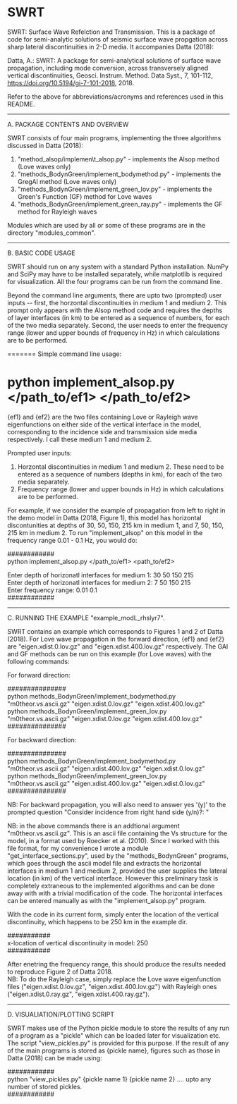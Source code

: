 # SWRT
SWRT: Surface Wave Refelction and Transmission. This is a package of code for semi-analytic solutions of seismic surface wave propgation across sharp lateral discontinuities in 2-D media.  It accompanies Datta (2018): 

Datta, A.: SWRT: A package for semi-analytical solutions of surface wave propagation, including mode conversion, across transversely aligned vertical discontinuities, Geosci. Instrum. Method. Data Syst., 7, 101-112, https://doi.org/10.5194/gi-7-101-2018, 2018.

Refer to the above for abbreviations/acronyms and references used in this README.

**********************************************************************************************
A. PACKAGE CONTENTS AND OVERVIEW

SWRT consists of four main programs, implementing the three algorithms discussed in Datta (2018):

1. "method\_alsop/implemen\t_alsop.py" - implements the Alsop method (Love waves only)
2. "methods\_BodynGreen/implement\_bodymethod.py" - implements the GregAl method (Love waves only)
3. "methods\_BodynGreen/implement\_green\_lov.py" - implements the Green's Function (GF) method for Love waves
4. "methods\_BodynGreen/implement\_green\_ray.py" - implements the GF method for Rayleigh waves

Modules which are used by all or some of these programs are in the directory "modules_common".

**********************************************************************************************
B. BASIC CODE USAGE

SWRT should run on any system with a standard Python installation. NumPy and SciPy may have to be installed separately, while matplotlib is required for visualization. All the four programs can be run from the command line.

Beyond the command line arguments, there are upto two (prompted) user inputs -- first, the horzontal discontinuities in medium 1
and medium 2. This prompt only appears with the Alsop method code and requires the depths of layer interfaces (in km) to be entered as a sequence of numbers, for each of the two media separately. Second, the user needs to enter the frequency range (lower and upper bounds of frequency in Hz) in which calculations are to be performed.

=======
Simple command line usage:

python implement_alsop.py </path_to/ef1> </path_to/ef2>
=======

{ef1} and {ef2} are the two files containing Love or Rayleigh wave eigenfunctions on either side of the vertical interface in the model, corresponding to the incidence side and transmission side media respectively. I call these medium 1 and medium 2.

Prompted user inputs:

1. Horzontal discontinuities in medium 1 and medium 2. These need to be entered as a sequence of numbers (depths in km), for each of the two media separately. 
2. Frequency range (lower and upper bounds in Hz) in which calculations are to be performed.

For example, if we consider the example of propagation from left to right in the demo model in Datta (2018, Figure 1), this
model has horizontal discontunities at depths of 30, 50, 150, 215 km in medium 1, and 7, 50, 150, 215 km in medium 2. 
To run "implement\_alsop" on this model in the frequency range 0.01 - 0.1 Hz, you would do:

############  
python implement_alsop.py </path_to/ef1> <path_to/ef2>

Enter depth of horizonatl interfaces for medium 1: 30 50 150 215  
Enter depth of horizonatl interfaces for medium 2: 7 50 150 215  
Enter frequency range: 0.01 0.1  
############  

**********************************************************************************************
C. RUNNING THE EXAMPLE "example\_modL\_rhslyr7".

SWRT contains an example which corresponds to Figures 1 and 2 of Datta (2018). For Love wave propagation in the forward direction, {ef1} and {ef2} are "eigen.xdist.0.lov.gz" and "eigen.xdist.400.lov.gz" respectively. The GAl and GF methods can be run on this example (for Love waves) with the following commands:

For forward direction:

###############  
python methods_BodynGreen/implement_bodymethod.py "m0theor.vs.ascii.gz" "eigen.xdist.0.lov.gz" "eigen.xdist.400.lov.gz"  
python methods_BodynGreen/implement_green_lov.py "m0theor.vs.ascii.gz" "eigen.xdist.0.lov.gz "eigen.xdist.400.lov.gz"  
###############  

For backward direction:

###############  
python methods_BodynGreen/implement_bodymethod.py "m0theor.vs.ascii.gz" "eigen.xdist.400.lov.gz" "eigen.xdist.0.lov.gz"  
python methods_BodynGreen/implement_green_lov.py "m0theor.vs.ascii.gz" "eigen.xdist.400.lov.gz" "eigen.xdist.0.lov.gz"  
###############  

NB: For backward propagation, you will also need to answer yes '(y)' to the prompted question
"Consider incidence from right hand side (y/n)?: "

NB: in the above commands there is an addtional argument "m0theor.vs.ascii.gz". This is an ascii file containing the Vs structure for the model, in a format used by Roecker et al. (2010). Since I worked with this file format, for my convenience I wrote a module "get\_interface\_sections.py", used by the "methods\_BodynGreen" programs, which goes through the ascii model file and extracts the horizontal interfaces in medium 1 and medium 2, provided the user supplies the lateral location (in km) of the vertical interface. However this preliminary task is completely extraneous to the implemented algorithms and can be done away with with a trivial modification of the code. The horizontal interfaces can be entered manually as with the "implement\_alsop.py" program.

With the code in its current form, simply enter the location of the vertical discontinuity, which happens to be 250 km in the example dir.

###########  
x-location of vertical discontinuity in model: 250  
###########  

After enetring the frequency range, this should produce the results needed to reproduce Figure 2 of Datta 2018.  
NB: To do the Rayleigh case, simply replace the Love wave eigenfunction files ("eigen.xdist.0.lov.gz", "eigen.xdist.400.lov.gz") with Rayleigh ones ("eigen.xdist.0.ray.gz", "eigen.xdist.400.ray.gz").

**********************************************************************************************
D. VISUALIATION/PLOTTING SCRIPT

SWRT makes use of the Python pickle module to store the results of any run of a program as a "pickle" which can be loaded later for visualization etc. The script "view_pickles.py" is provided for this purpose. If the result of any of the main programs is stored as {pickle name}, figures such as those in Datta (2018) can be made using:

############  
python "view_pickles.py" {pickle name 1} {pickle name 2} .... upto any number of stored pickles.  
############
